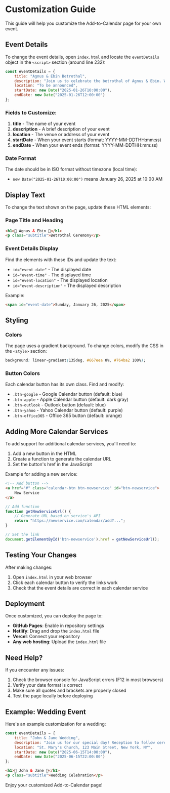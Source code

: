 # Customization Guide

This guide will help you customize the Add-to-Calendar page for your own event.

## Event Details

To change the event details, open `index.html` and locate the `eventDetails` object in the `<script>` section (around line 232):

```javascript
const eventDetails = {
    title: "Agnus & Ebin Betrothal",
    description: "Join us to celebrate the betrothal of Agnus & Ebin. We look forward to sharing this special moment with you!",
    location: "To be announced",
    startDate: new Date("2025-01-26T10:00:00"),
    endDate: new Date("2025-01-26T12:00:00")
};
```

### Fields to Customize:

1. **title** - The name of your event
2. **description** - A brief description of your event
3. **location** - The venue or address of your event
4. **startDate** - When your event starts (format: YYYY-MM-DDTHH:mm:ss)
5. **endDate** - When your event ends (format: YYYY-MM-DDTHH:mm:ss)

### Date Format

The date should be in ISO format without timezone (local time):
- `new Date("2025-01-26T10:00:00")` means January 26, 2025 at 10:00 AM

## Display Text

To change the text shown on the page, update these HTML elements:

### Page Title and Heading
```html
<h1>💍 Agnus & Ebin 💍</h1>
<p class="subtitle">Betrothal Ceremony</p>
```

### Event Details Display
Find the elements with these IDs and update the text:
- `id="event-date"` - The displayed date
- `id="event-time"` - The displayed time
- `id="event-location"` - The displayed location
- `id="event-description"` - The displayed description

Example:
```html
<span id="event-date">Sunday, January 26, 2025</span>
```

## Styling

### Colors
The page uses a gradient background. To change colors, modify the CSS in the `<style>` section:

```css
background: linear-gradient(135deg, #667eea 0%, #764ba2 100%);
```

### Button Colors
Each calendar button has its own class. Find and modify:
- `.btn-google` - Google Calendar button (default: blue)
- `.btn-apple` - Apple Calendar button (default: dark gray)
- `.btn-outlook` - Outlook button (default: blue)
- `.btn-yahoo` - Yahoo Calendar button (default: purple)
- `.btn-office365` - Office 365 button (default: orange)

## Adding More Calendar Services

To add support for additional calendar services, you'll need to:

1. Add a new button in the HTML
2. Create a function to generate the calendar URL
3. Set the button's href in the JavaScript

Example for adding a new service:

```html
<!-- Add button -->
<a href="#" class="calendar-btn btn-newservice" id="btn-newservice">
    New Service
</a>
```

```javascript
// Add function
function getNewServiceUrl() {
    // Generate URL based on service's API
    return "https://newservice.com/calendar/add?...";
}

// Set the link
document.getElementById('btn-newservice').href = getNewServiceUrl();
```

## Testing Your Changes

After making changes:

1. Open `index.html` in your web browser
2. Click each calendar button to verify the links work
3. Check that the event details are correct in each calendar service

## Deployment

Once customized, you can deploy the page to:

- **GitHub Pages**: Enable in repository settings
- **Netlify**: Drag and drop the `index.html` file
- **Vercel**: Connect your repository
- **Any web hosting**: Upload the `index.html` file

## Need Help?

If you encounter any issues:

1. Check the browser console for JavaScript errors (F12 in most browsers)
2. Verify your date format is correct
3. Make sure all quotes and brackets are properly closed
4. Test the page locally before deploying

## Example: Wedding Event

Here's an example customization for a wedding:

```javascript
const eventDetails = {
    title: "John & Jane Wedding",
    description: "Join us for our special day! Reception to follow ceremony.",
    location: "St. Mary's Church, 123 Main Street, New York, NY",
    startDate: new Date("2025-06-15T14:00:00"),
    endDate: new Date("2025-06-15T22:00:00")
};
```

```html
<h1>💒 John & Jane 💒</h1>
<p class="subtitle">Wedding Celebration</p>
```

Enjoy your customized Add-to-Calendar page!

